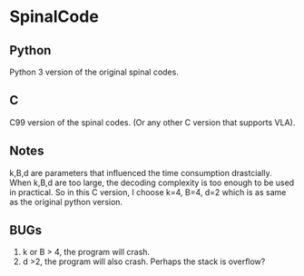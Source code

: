 # SpinalCode
## Python
Python 3 version of the original spinal codes.
## C
C99 version of the spinal codes. (Or any other C version that supports VLA).
## Notes
k,B,d are parameters that influenced the time consumption drastcially.
When k,B,d are too large, the decoding complexity is too enough to be used in practical.
So in this C version, I choose k=4, B=4, d=2 which is as same as the original python version.

## BUGs
1. k or B > 4, the program will crash.
2. d >2, the program will also crash.
Perhaps the stack is overflow?